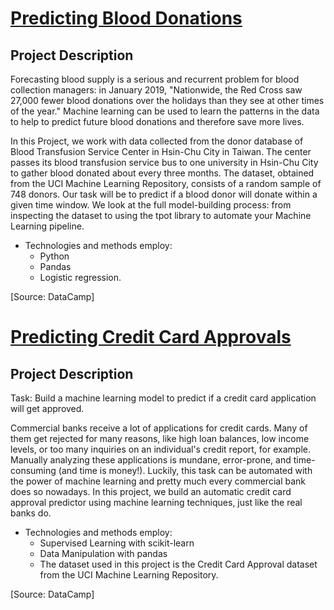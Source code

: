 [Predicting Blood Donations](Give_Life_Predicting_Blood_Donations)
==========================

Project Description
--------------

Forecasting blood supply is a serious and recurrent problem for blood collection managers:
 in January 2019, "Nationwide, the Red Cross saw 27,000 fewer blood donations
 over the holidays than they see at other times of the year." 
Machine learning can be used to learn the patterns in the data to help to predict future blood donations and therefore save more lives.

In this Project, we work with data collected from the donor database of Blood Transfusion Service Center in Hsin-Chu City in Taiwan.
 The center passes its blood transfusion service bus to one university in Hsin-Chu City to gather blood donated about every three months. 
The dataset, obtained from the UCI Machine Learning Repository, consists of a random sample of 748 donors.
Our task will be to predict if a blood donor will donate within a given time window. 
We look at the full model-building process: from inspecting the dataset to using the tpot library to automate your Machine Learning pipeline.

- Technologies and methods employ:
    - Python
    - Pandas
    - Logistic regression.

[Source: DataCamp]

[Predicting Credit Card Approvals](Predicting_Credit_Card_Approvals)
==========================

Project Description
--------------

Task: Build a machine learning model to predict if a credit card application will get approved.

Commercial banks receive a lot of applications for credit cards.
 Many of them get rejected for many reasons, like high loan balances,
 low income levels, or too many inquiries on an individual's credit report, for example.
 Manually analyzing these applications is mundane, error-prone, and time-consuming (and time is money!).
 Luckily, this task can be automated with the power of machine learning and pretty much every commercial bank does so nowadays.
 In this project, we build an automatic credit card approval predictor using machine learning techniques, just like the real banks do.

- Technologies and methods employ:
    - Supervised Learning with scikit-learn
    - Data Manipulation with pandas
    - The dataset used in this project is the Credit Card Approval dataset from the UCI Machine Learning Repository.    


[Source: DataCamp]
